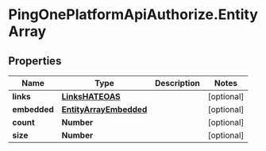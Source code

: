 # PingOnePlatformApiAuthorize.EntityArray

## Properties

Name | Type | Description | Notes
------------ | ------------- | ------------- | -------------
**links** | [**LinksHATEOAS**](LinksHATEOAS.md) |  | [optional] 
**embedded** | [**EntityArrayEmbedded**](EntityArrayEmbedded.md) |  | [optional] 
**count** | **Number** |  | [optional] 
**size** | **Number** |  | [optional] 


